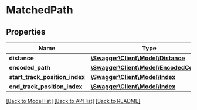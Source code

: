 # MatchedPath

## Properties
Name | Type | Description | Notes
------------ | ------------- | ------------- | -------------
**distance** | [**\Swagger\Client\Model\Distance**](Distance.md) |  | 
**encoded_path** | [**\Swagger\Client\Model\EncodedContent**](EncodedContent.md) |  | [optional] 
**start_track_position_index** | [**\Swagger\Client\Model\Index**](Index.md) |  | [optional] 
**end_track_position_index** | [**\Swagger\Client\Model\Index**](Index.md) |  | [optional] 

[[Back to Model list]](../../README.md#documentation-for-models) [[Back to API list]](../../README.md#documentation-for-api-endpoints) [[Back to README]](../../README.md)

